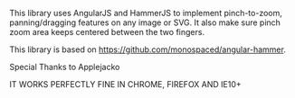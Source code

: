 This library uses AngularJS and HammerJS to implement pinch-to-zoom, panning/dragging features on any image or SVG. It also make sure pinch zoom area keeps centered between the two fingers.

This library is based on https://github.com/monospaced/angular-hammer.

Special Thanks to Applejacko


IT WORKS PERFECTLY FINE IN CHROME, FIREFOX AND IE10+
